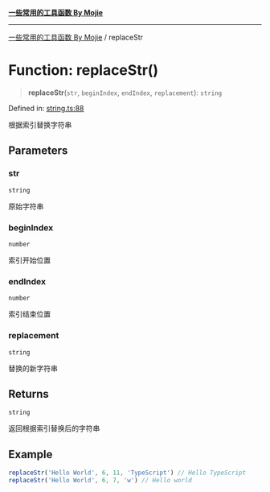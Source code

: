 [**一些常用的工具函数 By Mojie**](../README.md)

***

[一些常用的工具函数 By Mojie](../globals.md) / replaceStr

# Function: replaceStr()

> **replaceStr**(`str`, `beginIndex`, `endIndex`, `replacement`): `string`

Defined in: [string.ts:88](https://github.com/mojiefong/utils/blob/835f9f080ca618c45c936acaa9a99d1df0257c97/src/string.ts#L88)

根据索引替换字符串

## Parameters

### str

`string`

原始字符串

### beginIndex

`number`

索引开始位置

### endIndex

`number`

索引结束位置

### replacement

`string`

替换的新字符串

## Returns

`string`

返回根据索引替换后的字符串

## Example

``` typescript
replaceStr('Hello World', 6, 11, 'TypeScript') // Hello TypeScript
replaceStr('Hello World', 6, 7, 'w') // Hello world
```
